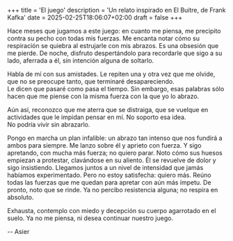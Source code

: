 +++
title = 'El juego'
description = 'Un relato inspirado en El Buitre, de Frank Kafka'
date = 2025-02-25T18:06:07+02:00
draft = false
+++

Hace meses que jugamos a este juego: en cuanto me piensa, me precipito contra su pecho con todas mis fuerzas. Me encanta notar cómo su respiración se quiebra al estrujarle con mis abrazos. Es una obsesión que me pierde. De noche, disfruto despertándolo para recordarle que sigo a su lado, aferrada a él, sin intención alguna de soltarlo.

Habla de mí con sus amistades. Le repiten una y otra vez que me olvide, que no se preocupe tanto, que terminaré desapareciendo.  
Le dicen que pasaré como pasa el tiempo. Sin embargo, esas palabras sólo hacen que me piense con la misma fuerza con la que yo lo abrazo.

Aún así, reconozco que me aterra que se distraiga, que se vuelque en actividades que le impidan pensar en mí. No soporto esa idea.  
No podría vivir sin abrazarlo.

Pongo en marcha un plan infalible: un abrazo tan intenso que nos fundirá a ambos para siempre. Me lanzo sobre él y aprieto con fuerza. Y sigo apretando, con mucha más fuerza; no quiero parar. Noto cómo sus huesos empiezan a protestar, clavándose en su aliento. Él se revuelve de dolor y sigo insistiendo. Llegamos juntos a un nivel de intensidad que jamás habíamos experimentado. Pero no estoy satisfecha: quiero más. Reúno todas las fuerzas que me quedan para apretar con aún más ímpetu. De pronto, noto que se rinde. Ya no percibo resistencia alguna; no respira en absoluto.

Exhausta, contemplo con miedo y decepción su cuerpo agarrotado en el suelo. Ya no me piensa, ni desea continuar nuestro juego.

--
Asier

